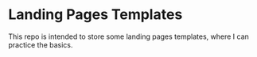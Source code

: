 # Landing Pages Templates
This repo is intended to store some landing pages templates, where I can practice the basics.
